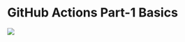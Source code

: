 # GitHub Actions Part-1 Basics

<img src="https://github.com/Michael13i/github-actions-part1/actions/workflows/my-basics.yml/badge.svg"><br>
